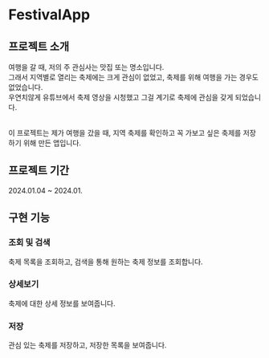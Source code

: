 # FestivalApp

## 프로젝트 소개
여행을 갈 때, 저의 주 관심사는 맛집 또는 명소입니다.<br>
그래서 지역별로 열리는 축제에는 크게 관심이 없었고, 축제를 위해 여행을 가는 경우도 없었습니다.<br>
우연치않게 유튜브에서 축제 영상을 시청했고 그걸 계기로 축제에 관심을 갖게 되었습니다.<br><br>

이 프로젝트는 제가 여행을 갔을 때, 지역 축제를 확인하고 꼭 가보고 싶은 축제를 저장하기 위해 만든 앱입니다.

## 프로젝트 기간
2024.01.04 ~ 2024.01.

## 구현 기능
### 조회 및 검색
축제 목록을 조회하고, 검색을 통해 원하는 축제 정보를 조회합니다.

### 상세보기
축제에 대한 상세 정보를 보여줍니다.

### 저장
관심 있는 축제를 저장하고, 저장한 목록을 보여줍니다.

